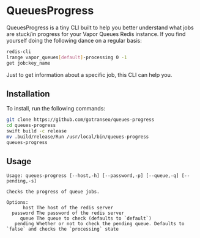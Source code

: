 # QueuesProgress

QueuesProgress is a tiny CLI built to help you better understand what jobs are stuck/in progress for your Vapor Queues Redis instance. If you find yourself doing the following dance on a regular basis:

```sh
redis-cli
lrange vapor_queues[default]-processing 0 -1
get job:key_name
```

Just to get information about a specific job, this CLI can help you. 

## Installation 

To install, run the following commands: 

```sh
git clone https://github.com/gotranseo/queues-progress
cd queues-progress 
swift build -c release 
mv .build/release/Run /usr/local/bin/queues-progress
queues-progress
```

## Usage 

```
Usage: queues-progress [--host,-h] [--password,-p] [--queue,-q] [--pending,-s]

Checks the progress of queue jobs.

Options:
      host The host of the redis server
  password The password of the redis server
     queue The queue to check (defaults to `default`)
   pending Whether or not to check the pending queue. Defaults to `false` and checks the `processing` state
```